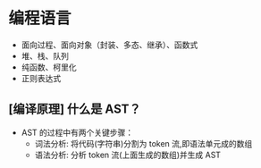 # 编程语言

- 面向过程、面向对象（封装、多态、继承）、函数式
- 堆、栈、队列
- 纯函数、柯里化
- 正则表达式



## [编译原理] 什么是 AST？



* AST 的过程中有两个关键步骤：
  * 词法分析: 将代码(字符串)分割为 token 流,即语法单元成的数组
  * 语法分析: 分析 token 流(上面生成的数组)并生成 AST

